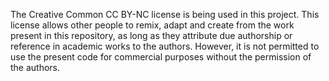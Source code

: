 The Creative Common CC BY-NC license is being used in this project. This license allows other people to remix, adapt and create from the work present in this repository, as long as they attribute due authorship or reference in academic works to the authors. However, it is not permitted to use the present code for commercial purposes without the permission of the authors.